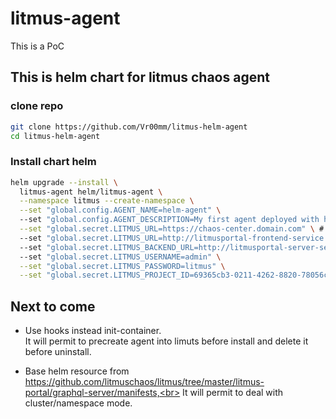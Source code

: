 # litmus-agent

This is a PoC

## This is helm chart for litmus chaos agent

### clone repo
```bash
git clone https://github.com/Vr00mm/litmus-helm-agent
cd litmus-helm-agent
```

### Install chart helm
```bash
helm upgrade --install \
  litmus-agent helm/litmus-agent \
  --namespace litmus --create-namespace \
  --set "global.config.AGENT_NAME=helm-agent" \ 
  --set "global.config.AGENT_DESCRIPTION=My first agent deployed with helm !" \
  --set "global.secret.LITMUS_URL=https://chaos-center.domain.com" \ # FOR REMOTE AGENT (INGRESS)
  --set "global.secret.LITMUS_URL=http://litmusportal-frontend-service.litmus.svc.cluster.local:9091" \ # FOR SELF AGENT (SVC)
  --set "global.secret.LITMUS_BACKEND_URL=http://litmusportal-server-service.litmus.svc.cluster.local:9002" \ # FOR SELF AGENT (SVC)
  --set "global.secret.LITMUS_USERNAME=admin" \
  --set "global.secret.LITMUS_PASSWORD=litmus" \
  --set "global.secret.LITMUS_PROJECT_ID=69365cb3-0211-4262-8820-78056c8adb4c"
```

## Next to come

 - Use hooks instead init-container.<br>
   It will permit to precreate agent into limuts before install and delete it before uninstall.

 - Base helm resource from https://github.com/litmuschaos/litmus/tree/master/litmus-portal/graphql-server/manifests,<br>
   It will permit to deal with cluster/namespace mode.
